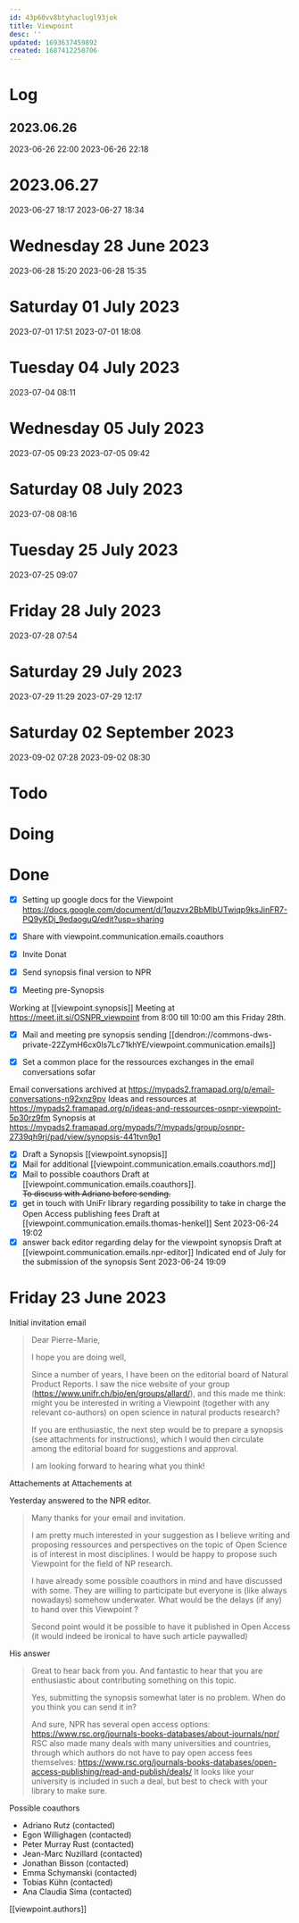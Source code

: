 ```yaml
---
id: 43p60vv8btyhaclugl93jok
title: Viewpoint
desc: ''
updated: 1693637459892
created: 1687412250706
---
```


# Log

## 2023.06.26
2023-06-26 22:00
2023-06-26 22:18

# 2023.06.27
2023-06-27 18:17
2023-06-27 18:34


# Wednesday 28 June 2023
2023-06-28 15:20
2023-06-28 15:35

# Saturday 01 July 2023
2023-07-01 17:51
2023-07-01 18:08

# Tuesday 04 July 2023
2023-07-04 08:11


# Wednesday 05 July 2023
2023-07-05 09:23
2023-07-05 09:42

# Saturday 08 July 2023
2023-07-08 08:16

# Tuesday 25 July 2023
2023-07-25 09:07

# Friday 28 July 2023
2023-07-28 07:54

# Saturday 29 July 2023
2023-07-29 11:29
2023-07-29 12:17

# Saturday 02 September 2023
2023-09-02 07:28
2023-09-02 08:30






# Todo

# Doing 





# Done
- [x] Setting up google docs for the Viewpoint
https://docs.google.com/document/d/1quzvx2BbMlbUTwiqp9ksJinFR7-PQ9yKDj_9edaoguQ/edit?usp=sharing
- [x] Share with viewpoint.communication.emails.coauthors

- [x] Invite Donat 
- [x] Send synopsis final version to NPR

- [x] Meeting pre-Synopsis

Working at [[viewpoint.synopsis]]
Meeting at https://meet.jit.si/OSNPR_viewpoint from 8:00 till 10:00 am this Friday 28th.


- [x] Mail and meeting pre synopsis sending 
[[dendron://commons-dws-private-22ZymH6cx0ls7Lc71khYE/viewpoint.communication.emails]]


- [x] Set a common place for the ressources exchanges in the email conversations sofar


Email conversations archived at https://mypads2.framapad.org/p/email-conversations-n92xnz9pv
Ideas and ressources at https://mypads2.framapad.org/p/ideas-and-ressources-osnpr-viewpoint-5p30rz9fm
Synopsis at https://mypads2.framapad.org/mypads/?/mypads/group/osnpr-2739qh9rj/pad/view/synopsis-441tvn9p1

- [x] Draft a Synopsis
[[viewpoint.synopsis]]
- [x] Mail for additional 
[[viewpoint.communication.emails.coauthors.md]]
- [x] Mail to possible coauthors
Draft at [[viewpoint.communication.emails.coauthors]].  
~~To discuss with Adriano before sending.~~
- [x] get in touch with UniFr library regarding possibility to take in charge the Open Access publishing fees
Draft at [[viewpoint.communication.emails.thomas-henkel]]
Sent 2023-06-24 19:02
- [x] answer back editor regarding delay for the viewpoint synopsis
Draft at [[viewpoint.communication.emails.npr-editor]]
Indicated end of July for the submission of the synopsis
Sent 2023-06-24 19:09

# Friday 23 June 2023

Initial invitation email

> Dear Pierre-Marie,
> 
> I hope you are doing well,
> 
> Since a number of years, I have been on the editorial board of Natural Product Reports.
> I saw the nice website of your group (https://www.unifr.ch/bio/en/groups/allard/), and this made me think: might you be interested in writing a Viewpoint (together with any relevant co-authors) on open science in natural products research?
> 
> If you are enthusiastic, the next step would be to prepare a synopsis (see attachments for instructions), which I would then circulate among the editorial board for suggestions and approval.
> 
> I am looking forward to hearing what you think!

Attachements at [](../../../Dropbox/UniFr/COMMONS_Lab/Papers_PMA/2023/Viewpoint_OSNPR/Submitting%20a%20synopsis%20to%20NPR%20-%20Invited%20authors.pdf)
Attachements at [](../../../Dropbox/UniFr/COMMONS_Lab/Papers_PMA/2023/Viewpoint_OSNPR/Synopsis%20example.pdf)


Yesterday answered to the NPR editor.
> 
> Many thanks for your email and invitation.
> 
> I am pretty much interested in your suggestion as I believe writing and proposing ressources and perspectives on the topic of Open Science is of interest in most disciplines.
> I would be happy to propose such Viewpoint for the field of NP research.
> 
> I have already some possible coauthors in mind and have discussed with some.
> They are willing to participate but everyone is (like always nowadays) somehow underwater.
> What would be the delays (if any) to hand over this Viewpoint ?
> 
> Second point would it be possible to have it published in Open Access (it would indeed be ironical to have such article paywalled)


His answer

> Great to hear back from you. And fantastic to hear that you are enthusiastic about contributing something on this topic.
> 
> Yes, submitting the synopsis somewhat later is no problem. When do you think you can send it in?
> 
> And sure, NPR has several open access options: https://www.rsc.org/journals-books-databases/about-journals/npr/
> RSC also made many deals with many universities and countries, through which authors do not have to pay open access fees themselves: https://www.rsc.org/journals-books-databases/open-access-publishing/read-and-publish/deals/
> It looks like your university is included in such a deal, but best to check with your library to make sure.


Possible coauthors

- Adriano Rutz (contacted)
- Egon Willighagen (contacted)
- Peter Murray Rust (contacted)
- Jean-Marc Nuzillard (contacted)
- Jonathan Bisson (contacted)
- Emma Schymanski (contacted)
- Tobias Kühn (contacted)
- Ana Claudia Sima (contacted)


[[viewpoint.authors]]